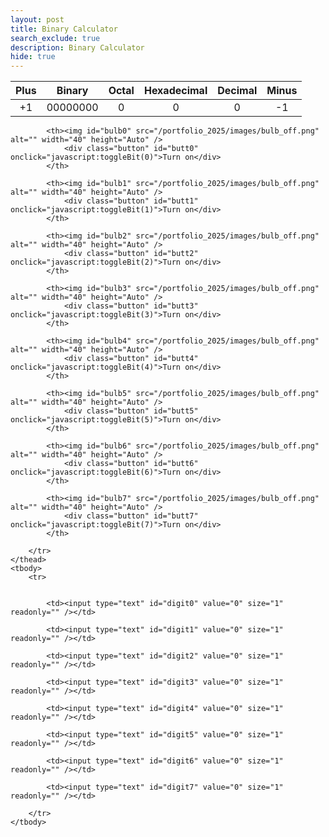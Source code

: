 ```yaml
---
layout: post
title: Binary Calculator
search_exclude: true
description: Binary Calculator
hide: true
---
```


<style>
    td {
        text-align: center;
        vertical-align: middle;
    }
</style>

<table>
    <thead>
        <tr class="header" id="table">
            <th>Plus</th>
            <th>Binary</th>
            <th>Octal</th>
            <th>Hexadecimal</th>
            <th>Decimal</th>
            <th>Minus</th>
        </tr>
    </thead>
    <tbody>
        <tr>
            <td><div class="calc-button" id="add1" onclick="add(1)">+1</div></td>
            <td id="binary">00000000</td>
            <td id="octal">0</td>
            <td id="hexadecimal">0</td>
            <td id="decimal">0</td>
            <td><div class="calc-button" id="sub1" onclick="add(-1)">-1</div></td>
        </tr>
    </tbody>
</table>

<table>
    <thead>
        <tr>
            
            
            <th><img id="bulb0" src="/portfolio_2025/images/bulb_off.png" alt="" width="40" height="Auto" />
                <div class="button" id="butt0" onclick="javascript:toggleBit(0)">Turn on</div>
            </th>
            
            <th><img id="bulb1" src="/portfolio_2025/images/bulb_off.png" alt="" width="40" height="Auto" />
                <div class="button" id="butt1" onclick="javascript:toggleBit(1)">Turn on</div>
            </th>
            
            <th><img id="bulb2" src="/portfolio_2025/images/bulb_off.png" alt="" width="40" height="Auto" />
                <div class="button" id="butt2" onclick="javascript:toggleBit(2)">Turn on</div>
            </th>
            
            <th><img id="bulb3" src="/portfolio_2025/images/bulb_off.png" alt="" width="40" height="Auto" />
                <div class="button" id="butt3" onclick="javascript:toggleBit(3)">Turn on</div>
            </th>
            
            <th><img id="bulb4" src="/portfolio_2025/images/bulb_off.png" alt="" width="40" height="Auto" />
                <div class="button" id="butt4" onclick="javascript:toggleBit(4)">Turn on</div>
            </th>
            
            <th><img id="bulb5" src="/portfolio_2025/images/bulb_off.png" alt="" width="40" height="Auto" />
                <div class="button" id="butt5" onclick="javascript:toggleBit(5)">Turn on</div>
            </th>
            
            <th><img id="bulb6" src="/portfolio_2025/images/bulb_off.png" alt="" width="40" height="Auto" />
                <div class="button" id="butt6" onclick="javascript:toggleBit(6)">Turn on</div>
            </th>
            
            <th><img id="bulb7" src="/portfolio_2025/images/bulb_off.png" alt="" width="40" height="Auto" />
                <div class="button" id="butt7" onclick="javascript:toggleBit(7)">Turn on</div>
            </th>
            
        </tr>
    </thead>
    <tbody>
        <tr>
            
            
            <td><input type="text" id="digit0" value="0" size="1" readonly="" /></td>
            
            <td><input type="text" id="digit1" value="0" size="1" readonly="" /></td>
            
            <td><input type="text" id="digit2" value="0" size="1" readonly="" /></td>
            
            <td><input type="text" id="digit3" value="0" size="1" readonly="" /></td>
            
            <td><input type="text" id="digit4" value="0" size="1" readonly="" /></td>
            
            <td><input type="text" id="digit5" value="0" size="1" readonly="" /></td>
            
            <td><input type="text" id="digit6" value="0" size="1" readonly="" /></td>
            
            <td><input type="text" id="digit7" value="0" size="1" readonly="" /></td>
            
        </tr>
    </tbody>
</table>

<script>
    const BITS = 8;
    const MAX = 2 ** BITS - 1;
    const MSG_ON = "Turn on";
    const IMAGE_ON = "/portfolio_2025/images/bulb_on.gif";
    const MSG_OFF = "Turn off";
    const IMAGE_OFF = "/portfolio_2025/images/bulb_off.png"

    // return string with current value of each bit
    function getBits() {
        let bits = "";
        for(let i = 0; i < BITS; i++) {
            bits = bits + document.getElementById('digit' + i).value;
        }
        return bits;
    }
    // setter for Document Object Model (DOM) values
    function setConversions(binary) {
        document.getElementById('binary').innerHTML = binary;
        // Octal conversion
        document.getElementById('octal').innerHTML = parseInt(binary, 2).toString(8);
        // Hexadecimal conversion
        document.getElementById('hexadecimal').innerHTML = parseInt(binary, 2).toString(16);
        // Decimal conversion
        document.getElementById('decimal').innerHTML = parseInt(binary, 2).toString();
    }
    // convert decimal to base 2 using modulo with divide method
    function decimal_2_base(decimal, base) {
        let conversion = "";
        // loop to convert to base
        do {
            let digit = decimal % base;           // obtain right most digit
            conversion = "" + digit + conversion; // what does this do? inserts digit to front of string
            decimal = ~~(decimal / base);         // what does this do? divides by base what is ~~? force whole number
        } while (decimal > 0);                    // why while at the end? 0 pads front of binary number
            // loop to pad with zeros
            if (base === 2) {                     // only pad for binary conversions
                for (let i = 0; conversion.length < BITS; i++) {
                    conversion = "0" + conversion;
            }
        }
        return conversion;
    }
    // toggle selected bit and recalculate
    function toggleBit(i) {
        //alert("Digit action: " + i );
        const dig = document.getElementById('digit' + i);
        const image = document.getElementById('bulb' + i);
        const butt = document.getElementById('butt' + i);
        // Change digit and visual
        if (image.src.match(IMAGE_ON)) {
            dig.value = 0;
            image.src = IMAGE_OFF;
            butt.innerHTML = MSG_ON;
        } else {
            dig.value = 1;
            image.src = IMAGE_ON;
            butt.innerHTML = MSG_OFF;
        }
        // Binary numbers
        const binary = getBits();
        setConversions(binary);
    }
    // add is positive integer, subtract is negative integer
    function add(n) {
        let binary = getBits();
        // convert to decimal and do math
        let decimal = parseInt(binary, 2);
        if (n > 0) {  // PLUS
            decimal = MAX === decimal ? 0 : decimal += n; // OVERFLOW or PLUS
        } else  {     // MINUS
            decimal = 0 === decimal ? MAX : decimal += n; // OVERFLOW or MINUS
        }
        // convert the result back to binary
        binary = decimal_2_base(decimal, 2);
        // update conversions
        setConversions(binary);
        // update bits
        for (let i = 0; i < binary.length; i++) {
            let digit = binary.substr(i, 1);
            document.getElementById('digit' + i).value = digit;
            if (digit === "1") {
                document.getElementById('bulb' + i).src = IMAGE_ON;
                document.getElementById('butt' + i).innerHTML = MSG_OFF;
            } else {
                document.getElementById('bulb' + i).src = IMAGE_OFF;
                document.getElementById('butt' + i).innerHTML = MSG_ON;
            }
        }
    }
</script>
</html>
